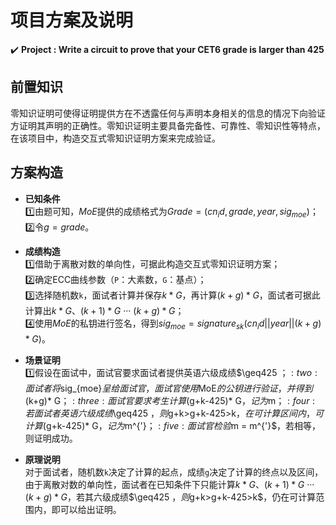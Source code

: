 项目方案及说明
===
:heavy_check_mark: **Project : Write a circuit to prove that your CET6 grade is larger than 425**
## 前置知识  
零知识证明可使得证明提供方在不透露任何与声明本身相关的信息的情况下向验证方证明其声明的正确性。零知识证明主要具备完备性、可靠性、零知识性等特点，在该项目中，构造交互式零知识证明方案来完成验证。
## 方案构造  
* **已知条件**  
:one:由题可知，$MoE$提供的成绩格式为$Grade = (cn_id,grade,year,sig_{moe})$；  
:two:令$g = grade$。  

* **成绩构造**  
:one:借助于离散对数的单向性，可据此构造交互式零知识证明方案；  
:two:确定ECC曲线参数（`P`：大素数，`G`：基点）；  
:three:选择随机数`k`，面试者计算并保存$k* G$，再计算$(k+g)* G$，面试者可据此计算出$k* G$、$(k+1)* G$ ··· $(k+g)* G$；  
:four:使用$MoE$的私钥进行签名，得到$sig_{moe}=signature_{sk}(cn_id||year||(k+g)* G)$。  

* **场景证明**   
:one:假设在面试中，面试官要求面试者提供英语六级成绩$\geq425 $；   
:two:面试者将$sig_{moe}$呈给面试官，面试官使用$MoE$的公钥进行验证，并得到$(k+g)* G$；   
:three:面试官要求考生计算$(g+k-425)* G$，记为$m$；    
:four:若面试者英语六级成绩$\geq425 $，则$g+k>g+k-425>k$，在可计算区间内，可计算$(g+k-425)* G$，记为$m^{'}$；    
:five:面试官检验$m = m^{'}$，若相等，则证明成功。

* **原理说明**  
对于面试者，随机数`k`决定了计算的起点，成绩`g`决定了计算的终点以及区间，由于离散对数的单向性，面试者在已知条件下只能计算$k* G$、$(k+1)* G$ ··· $(k+g)* G$，若其六级成绩$\geq425 $，则$g+k>g+k-425>k$，仍在可计算范围内，即可以给出证明。
